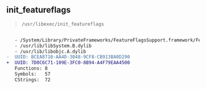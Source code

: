 ## init_featureflags

> `/usr/libexec/init_featureflags`

```diff

   - /System/Library/PrivateFrameworks/FeatureFlagsSupport.framework/FeatureFlagsSupport
   - /usr/lib/libSystem.B.dylib
   - /usr/lib/libobjc.A.dylib
-  UUID: BCEA8710-AA4D-3048-9CF8-CB913BA0D290
+  UUID: 7D0C6C71-109E-3FC0-8B94-A4F79EAA4500
   Functions: 8
   Symbols:   57
   CStrings:  72

```
